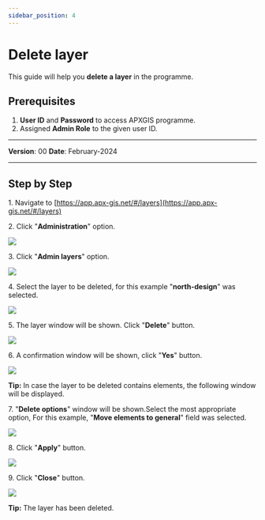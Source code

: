 ```yaml
---
sidebar_position: 4
---
```


# Delete layer

This guide will help you **delete a layer** in the programme.

## **Prerequisites**
1.	**User ID** and **Password** to access APXGIS programme.
2.	Assigned **Admin Role** to the given user ID.

------------

**Version**: 00
**Date**: February-2024

------------
## **Step by Step**


1\. Navigate to [https://app.apx-gis.net/#/layers](https://app.apx-gis.net/#/layers)


2\. Click "**Administration**" option.

![](https://ajeuwbhvhr.cloudimg.io/colony-recorder.s3.amazonaws.com/files/2023-12-28/2dc6921f-9e59-4e16-8974-5e14101e6f4e/ascreenshot.jpeg?tl_px=0,0&br_px=1719,887&force_format=png&width=1120.0&wat=1&wat_opacity=1&wat_gravity=northwest&wat_url=https://colony-recorder.s3.amazonaws.com/images/watermarks/14B8A6_standard.png&wat_pad=49,25)


3\. Click "**Admin layers**" option.

![](https://ajeuwbhvhr.cloudimg.io/colony-recorder.s3.amazonaws.com/files/2023-12-28/295290fa-b8b3-4ce8-8cf8-99461eadc9a2/ascreenshot.jpeg?tl_px=0,0&br_px=1719,887&force_format=png&width=1120.0&wat=1&wat_opacity=1&wat_gravity=northwest&wat_url=https://colony-recorder.s3.amazonaws.com/images/watermarks/14B8A6_standard.png&wat_pad=47,376)


4\. Select the layer to be deleted, for this example "**north-design**" was selected.

![](https://ajeuwbhvhr.cloudimg.io/colony-recorder.s3.amazonaws.com/files/2023-12-28/7fde5a82-b27c-417e-ad36-d1534613d298/ascreenshot.jpeg?tl_px=0,0&br_px=1719,887&force_format=png&width=1120.0&wat=1&wat_opacity=1&wat_gravity=northwest&wat_url=https://colony-recorder.s3.amazonaws.com/images/watermarks/14B8A6_standard.png&wat_pad=85,60)


5\. The layer window will be shown. Click "**Delete**" button.

![](https://ajeuwbhvhr.cloudimg.io/colony-recorder.s3.amazonaws.com/files/2023-12-28/f51d137f-3fc9-44e3-a4cf-268bbb473f63/ascreenshot.jpeg?tl_px=0,0&br_px=1719,887&force_format=png&width=1120.0&wat=1&wat_opacity=1&wat_gravity=northwest&wat_url=https://colony-recorder.s3.amazonaws.com/images/watermarks/14B8A6_standard.png&wat_pad=0,523)


6\. A confirmation window will be shown, click "**Yes**" button.

![](https://ajeuwbhvhr.cloudimg.io/colony-recorder.s3.amazonaws.com/files/2023-12-28/1578d195-f9f1-4c50-b648-8a5393a526b6/ascreenshot.jpeg?tl_px=201,0&br_px=1920,887&force_format=png&width=1120.0&wat=1&wat_opacity=1&wat_gravity=northwest&wat_url=https://colony-recorder.s3.amazonaws.com/images/watermarks/14B8A6_standard.png&wat_pad=596,171)


**Tip:** In case the layer to be deleted contains elements, the following window will be displayed.


7\. "**Delete options**" window will be shown.Select the most appropriate option, For this example, "**Move elements to general**" field was selected.

![](https://ajeuwbhvhr.cloudimg.io/colony-recorder.s3.amazonaws.com/files/2023-12-28/51bd3a12-7222-4c9d-8026-0ec77d9dc88d/screenshot.png?tl_px=0,0&br_px=1120,578&force_format=png)


8\. Click "**Apply**" button.

![](https://ajeuwbhvhr.cloudimg.io/colony-recorder.s3.amazonaws.com/files/2023-12-28/179c0d35-c52d-4c15-b0aa-dff8e510c74b/ascreenshot.jpeg?tl_px=0,0&br_px=1719,887&force_format=png&width=1120.0&wat=1&wat_opacity=1&wat_gravity=northwest&wat_url=https://colony-recorder.s3.amazonaws.com/images/watermarks/14B8A6_standard.png&wat_pad=174,524)


9\. Click "**Close**" button.

![](https://ajeuwbhvhr.cloudimg.io/colony-recorder.s3.amazonaws.com/files/2023-12-28/6a3f7ff9-7a91-45d5-bdab-d024d732eaa4/ascreenshot.jpeg?tl_px=0,0&br_px=1719,887&force_format=png&width=1120.0&wat=1&wat_opacity=1&wat_gravity=northwest&wat_url=https://colony-recorder.s3.amazonaws.com/images/watermarks/14B8A6_standard.png&wat_pad=234,523)


**Tip:** The layer has been deleted.
